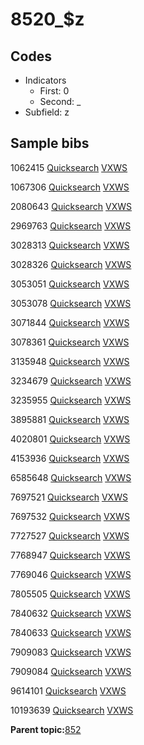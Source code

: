 # 8520\_$z

## Codes

-   Indicators
    -   First: 0
    -   Second: \_
-   Subfield: z

## Sample bibs

1062415 [Quicksearch](https://search.library.yale.edu/catalog/1062415) [VXWS](http://prodorbis.library.yale.edu:7014/vxws/GetHoldingsService?bibId=1062415)

1067306 [Quicksearch](https://search.library.yale.edu/catalog/1067306) [VXWS](http://prodorbis.library.yale.edu:7014/vxws/GetHoldingsService?bibId=1067306)

2080643 [Quicksearch](https://search.library.yale.edu/catalog/2080643) [VXWS](http://prodorbis.library.yale.edu:7014/vxws/GetHoldingsService?bibId=2080643)

2969763 [Quicksearch](https://search.library.yale.edu/catalog/2969763) [VXWS](http://prodorbis.library.yale.edu:7014/vxws/GetHoldingsService?bibId=2969763)

3028313 [Quicksearch](https://search.library.yale.edu/catalog/3028313) [VXWS](http://prodorbis.library.yale.edu:7014/vxws/GetHoldingsService?bibId=3028313)

3028326 [Quicksearch](https://search.library.yale.edu/catalog/3028326) [VXWS](http://prodorbis.library.yale.edu:7014/vxws/GetHoldingsService?bibId=3028326)

3053051 [Quicksearch](https://search.library.yale.edu/catalog/3053051) [VXWS](http://prodorbis.library.yale.edu:7014/vxws/GetHoldingsService?bibId=3053051)

3053078 [Quicksearch](https://search.library.yale.edu/catalog/3053078) [VXWS](http://prodorbis.library.yale.edu:7014/vxws/GetHoldingsService?bibId=3053078)

3071844 [Quicksearch](https://search.library.yale.edu/catalog/3071844) [VXWS](http://prodorbis.library.yale.edu:7014/vxws/GetHoldingsService?bibId=3071844)

3078361 [Quicksearch](https://search.library.yale.edu/catalog/3078361) [VXWS](http://prodorbis.library.yale.edu:7014/vxws/GetHoldingsService?bibId=3078361)

3135948 [Quicksearch](https://search.library.yale.edu/catalog/3135948) [VXWS](http://prodorbis.library.yale.edu:7014/vxws/GetHoldingsService?bibId=3135948)

3234679 [Quicksearch](https://search.library.yale.edu/catalog/3234679) [VXWS](http://prodorbis.library.yale.edu:7014/vxws/GetHoldingsService?bibId=3234679)

3235955 [Quicksearch](https://search.library.yale.edu/catalog/3235955) [VXWS](http://prodorbis.library.yale.edu:7014/vxws/GetHoldingsService?bibId=3235955)

3895881 [Quicksearch](https://search.library.yale.edu/catalog/3895881) [VXWS](http://prodorbis.library.yale.edu:7014/vxws/GetHoldingsService?bibId=3895881)

4020801 [Quicksearch](https://search.library.yale.edu/catalog/4020801) [VXWS](http://prodorbis.library.yale.edu:7014/vxws/GetHoldingsService?bibId=4020801)

4153936 [Quicksearch](https://search.library.yale.edu/catalog/4153936) [VXWS](http://prodorbis.library.yale.edu:7014/vxws/GetHoldingsService?bibId=4153936)

6585648 [Quicksearch](https://search.library.yale.edu/catalog/6585648) [VXWS](http://prodorbis.library.yale.edu:7014/vxws/GetHoldingsService?bibId=6585648)

7697521 [Quicksearch](https://search.library.yale.edu/catalog/7697521) [VXWS](http://prodorbis.library.yale.edu:7014/vxws/GetHoldingsService?bibId=7697521)

7697532 [Quicksearch](https://search.library.yale.edu/catalog/7697532) [VXWS](http://prodorbis.library.yale.edu:7014/vxws/GetHoldingsService?bibId=7697532)

7727527 [Quicksearch](https://search.library.yale.edu/catalog/7727527) [VXWS](http://prodorbis.library.yale.edu:7014/vxws/GetHoldingsService?bibId=7727527)

7768947 [Quicksearch](https://search.library.yale.edu/catalog/7768947) [VXWS](http://prodorbis.library.yale.edu:7014/vxws/GetHoldingsService?bibId=7768947)

7769046 [Quicksearch](https://search.library.yale.edu/catalog/7769046) [VXWS](http://prodorbis.library.yale.edu:7014/vxws/GetHoldingsService?bibId=7769046)

7805505 [Quicksearch](https://search.library.yale.edu/catalog/7805505) [VXWS](http://prodorbis.library.yale.edu:7014/vxws/GetHoldingsService?bibId=7805505)

7840632 [Quicksearch](https://search.library.yale.edu/catalog/7840632) [VXWS](http://prodorbis.library.yale.edu:7014/vxws/GetHoldingsService?bibId=7840632)

7840633 [Quicksearch](https://search.library.yale.edu/catalog/7840633) [VXWS](http://prodorbis.library.yale.edu:7014/vxws/GetHoldingsService?bibId=7840633)

7909083 [Quicksearch](https://search.library.yale.edu/catalog/7909083) [VXWS](http://prodorbis.library.yale.edu:7014/vxws/GetHoldingsService?bibId=7909083)

7909084 [Quicksearch](https://search.library.yale.edu/catalog/7909084) [VXWS](http://prodorbis.library.yale.edu:7014/vxws/GetHoldingsService?bibId=7909084)

9614101 [Quicksearch](https://search.library.yale.edu/catalog/9614101) [VXWS](http://prodorbis.library.yale.edu:7014/vxws/GetHoldingsService?bibId=9614101)

10193639 [Quicksearch](https://search.library.yale.edu/catalog/10193639) [VXWS](http://prodorbis.library.yale.edu:7014/vxws/GetHoldingsService?bibId=10193639)

**Parent topic:**[852](../../tags/852/852.md)


